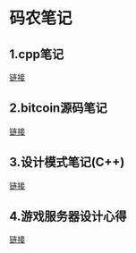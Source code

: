 # 码农笔记

## 1.cpp笔记

[链接](cpp/README.md)

## 2.bitcoin源码笔记

[链接](bitcoin/README.md)

## 3.设计模式笔记(C++)

[链接](designpattern/README.md)

## 4.游戏服务器设计心得

[链接](game/README.md)
